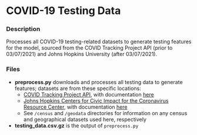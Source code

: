 # COVID-19 Testing Data

### Description
Processes all COVID-19 testing-related datasets to generate testing features for the model, sourced from the COVID Tracking Project API (prior to 03/07/2021) and Johns Hopkins University (after 03/07/2021).

### Files
  * **preprocess.py** downloads and processes all testing data to generate features; datasets are from these specific locations:
    * [COVID Tracking Project API](https://covidtracking.com/api/v1/states/daily.csv), with documentation [here](https://covidtracking.com/data/api)
    * [Johns Hopkins Centers for Civic Impact for the Coronavirus Resource Center](https://raw.githubusercontent.com/govex/COVID-19/master/data_tables/testing_data/time_series_covid19_US.csv), with documentation [here](https://github.com/govex/COVID-19)
    * See `/census` and `/geodata` directories for information on any census and geographical datasets used here, respectively
  * **testing_data.csv.gz** is the output of `preprocess.py`
